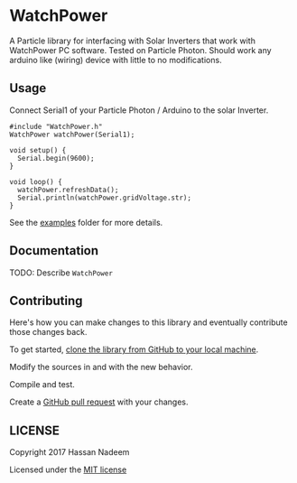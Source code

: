 # WatchPower

A Particle library for interfacing with Solar Inverters that work with WatchPower PC software.
Tested on Particle Photon. Should work any arduino like (wiring) device with little to no modifications.

## Usage

Connect Serial1 of your Particle Photon / Arduino to the solar Inverter.

```
#include "WatchPower.h"
WatchPower watchPower(Serial1);

void setup() {
  Serial.begin(9600);
}

void loop() {
  watchPower.refreshData();
  Serial.println(watchPower.gridVoltage.str);
}
```

See the [examples](examples) folder for more details.

## Documentation

TODO: Describe `WatchPower`

## Contributing

Here's how you can make changes to this library and eventually contribute those changes back.

To get started, [clone the library from GitHub to your local machine](https://help.github.com/articles/cloning-a-repository/).

Modify the sources in <src> and <examples> with the new behavior.

Compile and test.

Create a [GitHub pull request](https://help.github.com/articles/about-pull-requests/) with your changes.

## LICENSE
Copyright 2017 Hassan Nadeem

Licensed under the [MIT license](LICENSE)
